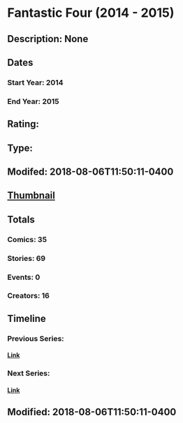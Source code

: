 # Fantastic Four (2014 - 2015)
## Description: None
## Dates
### Start Year: 2014
### End Year: 2015
## Rating: 
## Type: 
## Modifed: 2018-08-06T11:50:11-0400
## [Thumbnail](http://i.annihil.us/u/prod/marvel/i/mg/9/10/542d784bc1cd1.jpg)
## Totals
### Comics: 35
### Stories: 69
### Events: 0
### Creators: 16
## Timeline
### Previous Series: 
#### [Link]()
### Next Series: 
#### [Link]()
## Modified: 2018-08-06T11:50:11-0400